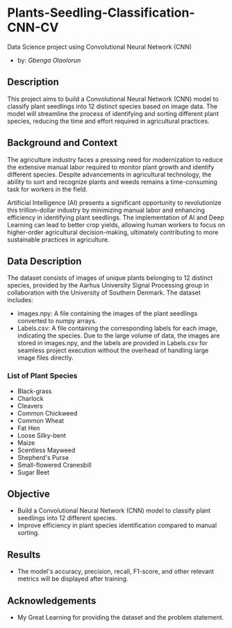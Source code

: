 # Plants-Seedling-Classification-CNN-CV
Data Science project using Convolutional Neural Network (CNN)
- by: _Gbenga Olaolorun_

## Description
This project aims to build a Convolutional Neural Network (CNN) model to classify plant seedlings into 12 distinct species based on image data. The model will streamline the process of identifying and sorting different plant species, reducing the time and effort required in agricultural practices.

## Background and Context
The agriculture industry faces a pressing need for modernization to reduce the extensive manual labor required to monitor plant growth and identify different species. Despite advancements in agricultural technology, the ability to sort and recognize plants and weeds remains a time-consuming task for workers in the field.

Artificial Intelligence (AI) presents a significant opportunity to revolutionize this trillion-dollar industry by minimizing manual labor and enhancing efficiency in identifying plant seedlings. The implementation of AI and Deep Learning can lead to better crop yields, allowing human workers to focus on higher-order agricultural decision-making, ultimately contributing to more sustainable practices in agriculture.

## Data Description
The dataset consists of images of unique plants belonging to 12 distinct species, provided by the Aarhus University Signal Processing group in collaboration with the University of Southern Denmark. The dataset includes:

-  images.npy: A file containing the images of the plant seedlings converted to numpy arrays.
-  Labels.csv: A file containing the corresponding labels for each image, indicating the species.
Due to the large volume of data, the images are stored in images.npy, and the labels are provided in Labels.csv for seamless project execution without the overhead of handling large image files directly.

### List of Plant Species
-  Black-grass
-  Charlock
-  Cleavers
-  Common Chickweed
-  Common Wheat
-  Fat Hen
-  Loose Silky-bent
-  Maize
-  Scentless Mayweed
-  Shepherd's Purse
-  Small-flowered Cranesbill
-  Sugar Beet

## Objective
-  Build a Convolutional Neural Network (CNN) model to classify plant seedlings into 12 different species.
-  Improve efficiency in plant species identification compared to manual sorting.

## Results
- The model's accuracy, precision, recall, F1-score, and other relevant metrics will be displayed after training.

## Acknowledgements
- My Great Learning for providing the dataset and the problem statement.
